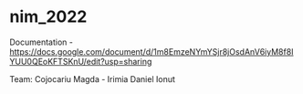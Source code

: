 # nim_2022

Documentation - https://docs.google.com/document/d/1m8EmzeNYmYSjr8jOsdAnV6iyM8f8IYUU0QEoKFTSKnU/edit?usp=sharing

Team: Cojocariu Magda - Irimia Daniel Ionut
